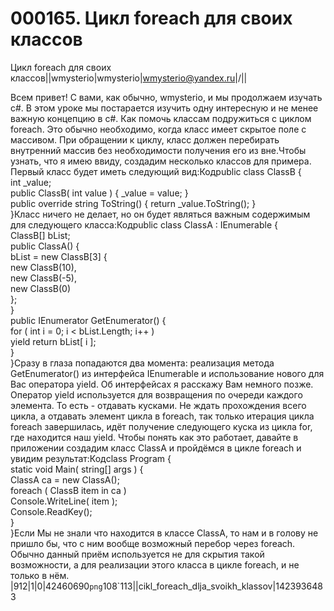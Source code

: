 # 000165. Цикл foreach для своих классов

Цикл foreach для своих классов||wmysterio|wmysterio|wmysterio@yandex.ru|/||

Всем привет! С вами, как обычно, wmysterio, и мы продолжаем изучать c#. В этом уроке мы постарается изучить одну интересную и не менее важную концепцию в c#. Как помочь классам подружиться с циклом foreach. Это обычно необходимо, когда класс имеет скрытое поле с массивом. При обращении к циклу, класс должен перебирать внутренний массив без необходимости получения его из вне.Чтобы узнать, что я имею ввиду, создадим несколько классов для примера. Первый класс будет иметь следующий вид:Кодpublic class ClassB {\
&#x20;  int \_value;\
&#x20;  public ClassB( int value ) { \_value = value; }\
&#x20;  public override string ToString() { return \_value.ToString(); }\
}Класс ничего не делает, но он будет являться важным содержимым для следующего класса:Кодpublic class ClassA : IEnumerable {\
&#x20;  ClassB\[] bList;\
&#x20;  public ClassA() {\
&#x20;     bList = new ClassB\[3] {\
&#x20;        new ClassB(10),\
&#x20;        new ClassB(-5),\
&#x20;        new ClassB(0)\
&#x20;     };\
&#x20; }\
&#x20;  public IEnumerator GetEnumerator() {\
&#x20;     for ( int i = 0; i < bList.Length; i++ )\
&#x20;         yield return bList\[ i ];\
&#x20;  }\
}Сразу в глаза попадаются два момента: реализация метода GetEnumerator()  из интерфейса IEnumerable и использование нового для Вас оператора yield. Об интерфейсах я расскажу Вам немного позже. Оператор yield используется для возвращения по очереди каждого элемента. То есть - отдавать кусками. Не ждать прохождения всего цикла, а отдавать элемент цикла в foreach, так только итерация цикла foreach завершилась, идёт получение следующего куска из цикла for, где находится наш yield. Чтобы понять как это работает, давайте в приложении создадим класс ClassA и пройдёмся в цикле foreach и увидим результат:Кодclass Program {\
&#x20;  static void Main( string\[] args ) {\
&#x20;     ClassA ca = new ClassA();\
&#x20;     foreach ( ClassB item in ca )\
&#x20;        Console.WriteLine( item );\
&#x20;     Console.ReadKey();\
&#x20;  }\
}Если Мы не знали что находится в классе ClassA, то нам и в голову не пришло бы, что с ним вообще возможный перебор через foreach. Обычно данный приём используется не для скрытия такой возможности, а для реализации этого класса в цикле foreach, и не только в нём.\
|912|1|0|42460690`png`108\`113||cikl\_foreach\_dlja\_svoikh\_klassov|1423936483
